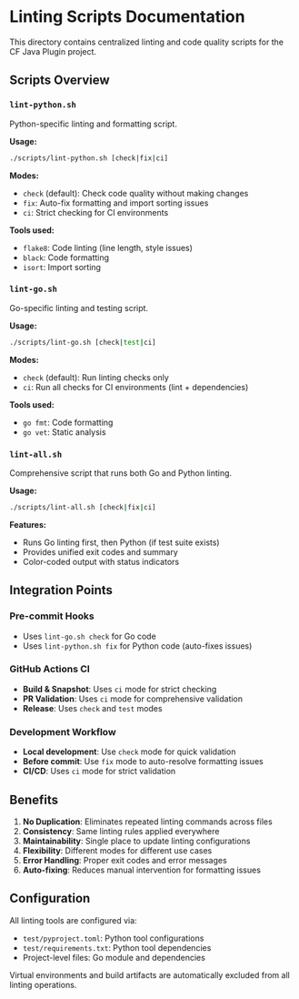 # Linting Scripts Documentation

This directory contains centralized linting and code quality scripts for the CF Java Plugin project.

## Scripts Overview

### `lint-python.sh`
Python-specific linting and formatting script.

**Usage:**
```bash
./scripts/lint-python.sh [check|fix|ci]
```

**Modes:**
- `check` (default): Check code quality without making changes
- `fix`: Auto-fix formatting and import sorting issues  
- `ci`: Strict checking for CI environments

**Tools used:**
- `flake8`: Code linting (line length, style issues)
- `black`: Code formatting
- `isort`: Import sorting

### `lint-go.sh`
Go-specific linting and testing script.

**Usage:**
```bash
./scripts/lint-go.sh [check|test|ci]
```

**Modes:**
- `check` (default): Run linting checks only
- `ci`: Run all checks for CI environments (lint + dependencies)

**Tools used:**
- `go fmt`: Code formatting
- `go vet`: Static analysis

### `lint-all.sh`
Comprehensive script that runs both Go and Python linting.

**Usage:**
```bash
./scripts/lint-all.sh [check|fix|ci]
```

**Features:**
- Runs Go linting first, then Python (if test suite exists)
- Provides unified exit codes and summary
- Color-coded output with status indicators

## Integration Points

### Pre-commit Hooks
- Uses `lint-go.sh check` for Go code
- Uses `lint-python.sh fix` for Python code (auto-fixes issues)

### GitHub Actions CI
- **Build & Snapshot**: Uses `ci` mode for strict checking
- **PR Validation**: Uses `ci` mode for comprehensive validation  
- **Release**: Uses `check` and `test` modes

### Development Workflow
- **Local development**: Use `check` mode for quick validation
- **Before commit**: Use `fix` mode to auto-resolve formatting issues
- **CI/CD**: Uses `ci` mode for strict validation

## Benefits

1. **No Duplication**: Eliminates repeated linting commands across files
2. **Consistency**: Same linting rules applied everywhere
3. **Maintainability**: Single place to update linting configurations
4. **Flexibility**: Different modes for different use cases
5. **Error Handling**: Proper exit codes and error messages
6. **Auto-fixing**: Reduces manual intervention for formatting issues

## Configuration

All linting tools are configured via:
- `test/pyproject.toml`: Python tool configurations
- `test/requirements.txt`: Python tool dependencies  
- Project-level files: Go module and dependencies

Virtual environments and build artifacts are automatically excluded from all linting operations.
